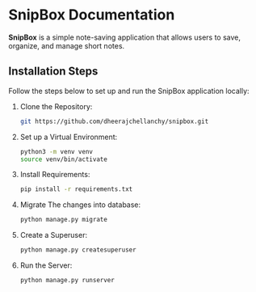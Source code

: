 # SnipBox Documentation

**SnipBox** is a simple note-saving application that allows users to save, organize, and manage short notes.

## **Installation Steps**

Follow the steps below to set up and run the SnipBox application locally:

1. Clone the Repository:
   ```bash
   git https://github.com/dheerajchellanchy/snipbox.git
   ```
2. Set up a Virtual Environment:
   ```bash
   python3 -m venv venv
   source venv/bin/activate
   ```
3. Install Requirements:
   ```bash
   pip install -r requirements.txt
   ```
4. Migrate The changes into database:
   ```bash
   python manage.py migrate
   ```
5. Create a Superuser:
   ```bash
   python manage.py createsuperuser
   ```

6. Run the Server:
   ```bash
   python manage.py runserver
   ```
